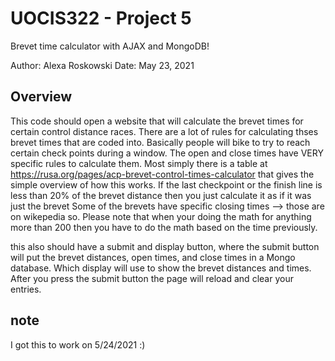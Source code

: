 # UOCIS322 - Project 5 #
Brevet time calculator with AJAX and MongoDB!

Author: Alexa Roskowski
Date: May 23, 2021

## Overview

This code should open a website that will calculate the brevet times for 
certain control distance races. There are a lot of rules for calculating thses
brevet times that are coded into. Basically people will bike to try to reach
certain check points during a window. The open and close times have VERY 
specific rules to calculate them. Most simply there is a table at 
https://rusa.org/pages/acp-brevet-control-times-calculator that gives the 
simple overview of how this works. If the last checkpoint or the finish line 
is less than 20% of the brevet distance then you just calculate it as if it was 
just the brevet Some of the brevets have specific closing times --> those are 
on wikepedia so. Please note that when your doing the math for anything more 
than 200 then you have to do the math based on the time previously.


this also should have a submit and display button, where the submit button will
put the brevet distances, open times, and close times in a Mongo database.
 Which display will use to show the brevet distances and times. After you
press the submit button the page will reload and clear your entries. 


## note
I got this to work on 5/24/2021 :)
